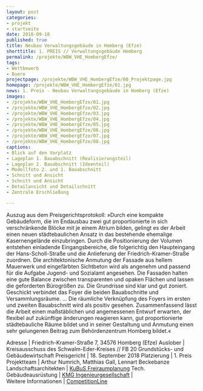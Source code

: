 ```yaml
---
layout: post
categories:
- projekt
- startseite
date: 2018-09-18
published: true
title: Neubau Verwaltungsgebäude in Homberg (Efze)
shorttitle: 1. PREIS // Verwaltungsgebäude Homberg
permalink: /projekte/WBW_VHE_HombergEfze/
tags: 
- Wettbewerb
- Buero
projectpage: /projekte/WBW_VHE_HombergEfze/00_Projektpage.jpg
homepage: /projekte/WBW_VHE_HombergEfze/01.jpg
news: 1. Preis - Neubau Verwaltungsgebäude in Homberg (Efze)
images:
- /projekte/WBW_VHE_HombergEfze/01.jpg
- /projekte/WBW_VHE_HombergEfze/02.jpg
- /projekte/WBW_VHE_HombergEfze/03.jpg
- /projekte/WBW_VHE_HombergEfze/04.jpg
- /projekte/WBW_VHE_HombergEfze/05.jpg
- /projekte/WBW_VHE_HombergEfze/06.jpg
- /projekte/WBW_VHE_HombergEfze/07.jpg
- /projekte/WBW_VHE_HombergEfze/08.jpg
captions:
- Blick auf den Vorplatz
- Lageplan 1. Bauabschnitt (Realisierungsteil)
- Lageplan 2. Bauabschnitt (Ideenteil)
- Modellfoto 2. und 1. Bauabschnitt
- Schnitt und Ansicht
- Schnitt und Ansicht
- Detailansicht und Detailschnitt 
- Zentrale Erschließung

---
```

Auszug aus dem Preisgerichtsprotokoll: »Durch eine kompakte Gebäudeform, die im Endausbau zwei gut proportionierte in sich verschränkende Blöcke mit je einem Atrium bilden, gelingt es der Arbeit einen neuen städtebaulichen Ansatz in das bestehende ehemalige Kasernengelände einzubringen. Durch die Positionierung der Volumen entstehen einladende Eingangsbereiche, die folgerichtig den Haupteingang der Hans-Scholl-Straße und die Anlieferung der Friedrich-Kramer-Straße zuordnen. Die architektonische Anmutung der Fassade aus hellem Mauerwerk und eingefärbten Sichtbeton wird als angenehm und passend für die Aufgabe Jugend- und Sozialamt angesehen. Die Fassaden halten eine gute Balance zwischen transparenten und opaken Flächen und lassen die geforderten Bürogrößen zu. Die Grundrisse sind klar und gut zoniert. Geschickt verbindet das Foyer die beiden Bauabschnitte und Versammlungsräume. … Die räumliche Verknüpfung des Foyers im ersten und zweiten Bauabschnitt wird als positiv gesehen. Zusammenfassend lässt die Arbeit einen maßstäblichen und angemessenen Entwurf erwarten, der flexibel auf zukünftige änderungen reagieren kann, gut proportionierte städtebauliche Räume bildet und in seiner Gestaltung und Anmutung einen sehr gelungenen Beitrag zum Behördenzentrum Homberg bildet.«

Adresse					|	Friedrich-Kramer-Straße 7, 34576 Homberg (Efze)
Auslober				|	Kreisausschuss des Schwalm-Eder-Kreises // FB 20 Grundstücks- und Gebäudewirtschaft
Preisgericht			|	18. September 2018
Platzierung				|	1. Preis
Projektteam				|	Arthur Numrich, Matthias Gall, Lennart Beckebanze
Landschaftsarchitekten	|	[KuBuS Freiraumplanung](http://www.kubus-freiraum.de)
Tech. Gebäudeausrüstung	|	[KMG Ingenieurgesellschaft](http://www.kmg-berlin.de)
                        |    
Weitere Informationen       |   [CompetitionLine](https://www.competitionline.com/de/ergebnisse/292316) 


